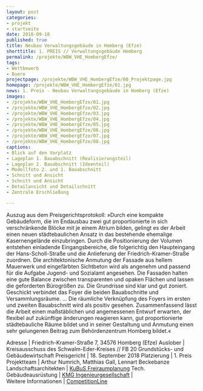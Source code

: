 ```yaml
---
layout: post
categories:
- projekt
- startseite
date: 2018-09-18
published: true
title: Neubau Verwaltungsgebäude in Homberg (Efze)
shorttitle: 1. PREIS // Verwaltungsgebäude Homberg
permalink: /projekte/WBW_VHE_HombergEfze/
tags: 
- Wettbewerb
- Buero
projectpage: /projekte/WBW_VHE_HombergEfze/00_Projektpage.jpg
homepage: /projekte/WBW_VHE_HombergEfze/01.jpg
news: 1. Preis - Neubau Verwaltungsgebäude in Homberg (Efze)
images:
- /projekte/WBW_VHE_HombergEfze/01.jpg
- /projekte/WBW_VHE_HombergEfze/02.jpg
- /projekte/WBW_VHE_HombergEfze/03.jpg
- /projekte/WBW_VHE_HombergEfze/04.jpg
- /projekte/WBW_VHE_HombergEfze/05.jpg
- /projekte/WBW_VHE_HombergEfze/06.jpg
- /projekte/WBW_VHE_HombergEfze/07.jpg
- /projekte/WBW_VHE_HombergEfze/08.jpg
captions:
- Blick auf den Vorplatz
- Lageplan 1. Bauabschnitt (Realisierungsteil)
- Lageplan 2. Bauabschnitt (Ideenteil)
- Modellfoto 2. und 1. Bauabschnitt
- Schnitt und Ansicht
- Schnitt und Ansicht
- Detailansicht und Detailschnitt 
- Zentrale Erschließung

---
```

Auszug aus dem Preisgerichtsprotokoll: »Durch eine kompakte Gebäudeform, die im Endausbau zwei gut proportionierte in sich verschränkende Blöcke mit je einem Atrium bilden, gelingt es der Arbeit einen neuen städtebaulichen Ansatz in das bestehende ehemalige Kasernengelände einzubringen. Durch die Positionierung der Volumen entstehen einladende Eingangsbereiche, die folgerichtig den Haupteingang der Hans-Scholl-Straße und die Anlieferung der Friedrich-Kramer-Straße zuordnen. Die architektonische Anmutung der Fassade aus hellem Mauerwerk und eingefärbten Sichtbeton wird als angenehm und passend für die Aufgabe Jugend- und Sozialamt angesehen. Die Fassaden halten eine gute Balance zwischen transparenten und opaken Flächen und lassen die geforderten Bürogrößen zu. Die Grundrisse sind klar und gut zoniert. Geschickt verbindet das Foyer die beiden Bauabschnitte und Versammlungsräume. … Die räumliche Verknüpfung des Foyers im ersten und zweiten Bauabschnitt wird als positiv gesehen. Zusammenfassend lässt die Arbeit einen maßstäblichen und angemessenen Entwurf erwarten, der flexibel auf zukünftige änderungen reagieren kann, gut proportionierte städtebauliche Räume bildet und in seiner Gestaltung und Anmutung einen sehr gelungenen Beitrag zum Behördenzentrum Homberg bildet.«

Adresse					|	Friedrich-Kramer-Straße 7, 34576 Homberg (Efze)
Auslober				|	Kreisausschuss des Schwalm-Eder-Kreises // FB 20 Grundstücks- und Gebäudewirtschaft
Preisgericht			|	18. September 2018
Platzierung				|	1. Preis
Projektteam				|	Arthur Numrich, Matthias Gall, Lennart Beckebanze
Landschaftsarchitekten	|	[KuBuS Freiraumplanung](http://www.kubus-freiraum.de)
Tech. Gebäudeausrüstung	|	[KMG Ingenieurgesellschaft](http://www.kmg-berlin.de)
                        |    
Weitere Informationen       |   [CompetitionLine](https://www.competitionline.com/de/ergebnisse/292316) 


